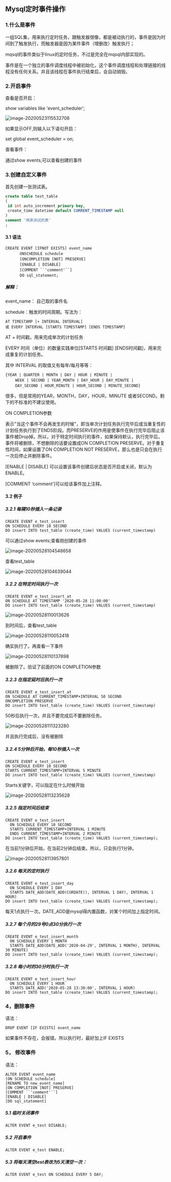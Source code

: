 ## Mysql定时事件操作

### 1.什么是事件

一组SQL集，用来执行定时任务，跟触发器很像，都是被动执行的，事件是因为时间到了触发执行，而触发器是因为某件事件（增删改）触发执行；

mqsql的事件类似于linux的定时任务，不过是完全在mqsql内部实现的。

事件是在一个独立的事件调度线程中被初始化，这个事件调度线程和处理链接的线程没有任何关系。并且该线程在事件执行结束后，会自动销毁。





### 2.开启事件

查看是否开启：

show variables like 'event_scheduler';

![image-20200523115532708](Mysql定时事件操作.assets/image-20200523115532708.png)

如果显示OFF,则输入以下语句开启：

set global event_scheduler = on;



查看事件：

通过show events;可以查看创建的事件



### 3.创建自定义事件

首先创建一张测试表。

```sql
create table test_table
(
 id int auto_increment primary key,
 create_time datetime default CURRENT_TIMESTAMP null
)
comment '用来测试的表'
;
```

#### 3.1 语法

```
CREATE EVENT [IFNOT EXISTS] event_name
  　　 ONSCHEDULE schedule
  　　 [ONCOMPLETION [NOT] PRESERVE]
  　　 [ENABLE | DISABLE]
  　　 [COMMENT ``'comment'``]
  　　 DO sql_statement;
```

##### 解释：

event_name： 自己取的事件名

schedule：触发的时间周期。写法为：

```
AT TIMESTAMP [+ INTERVAL INTERVAL]
或 EVERY INTERVAL [STARTS TIMESTAMP] [ENDS TIMESTAMP]
```

AT + 时间戳，用来完成单次的计划任务

EVERY 时间（单位）的数量实践单位[STARTS 时间戳] [ENDS时间戳]，用来完成重复的计划任务。

其中 INTERVAL 的取值又有每年/每月等等：

```
{YEAR | QUARTER | MONTH | DAY | HOUR | MINUTE |
　　 WEEK | SECOND | YEAR_MONTH | DAY_HOUR | DAY_MINUTE |
　　 DAY_SECOND | HOUR_MINUTE | HOUR_SECOND | MINUTE_SECOND}
```

很多，但是常用的YEAR，MONTH，DAY，HOUR，MINUTE 或者SECOND。剩下的不标准的不建议使用。

ON COMPLETION参数

表示"当这个事件不会再发生的时候"，即当单次计划任务执行完毕后或当重复性的计划任务执行到了ENDS阶段。而PRESERVE的作用是使事件在执行完毕后阻止该事件被Drop掉。所以，对于特定时间执行的事件，如果保持默认，执行完毕后，事件将被删除，不想删除的话要设置成ON COMPLETION PRESERVE。对于重复性时间，如果设置了ON COMPLETION NOT PRESERVE，那么也是只会在执行一次后停止并删除事件。

[ENABLE | DISABLE] 可以设置该事件创建后状态是否开启或关闭，默认为ENABLE。

[COMMENT ‘comment’]可以给该事件加上注释。

#### 3.2 例子

##### 3.2.1 每隔10秒插入一条记录

```
CREATE EVENT e_test_insert
ON SCHEDULE EVERY 10 SECOND
DO insert INTO test_table (create_time) VALUES (current_timestamp)
```

可以通过show events;查看刚创建的事件

![image-20200528104548658](Mysql定时事件操作.assets/image-20200528104548658.png)

查看test_table

![image-20200528104639044](Mysql定时事件操作.assets/image-20200528104639044.png)



##### 3.2.2 在特定时间执行一次

```
CREATE EVENT e_test_insert_at
ON SCHEDULE AT TIMESTAMP '2020-05-28 11:00:00'
DO insert INTO test_table (create_time) VALUES (current_timestamp)
```

![image-20200528110013626](Mysql定时事件操作.assets/image-20200528110013626.png)

到时间后，查看test_table

![image-20200528110052418](Mysql定时事件操作.assets/image-20200528110052418.png)

确实执行了。再查看一下事件

![image-20200528110137898](Mysql定时事件操作.assets/image-20200528110137898.png)

被删除了。验证了前面的ON COMPLETION参数

##### 3.2.3 在指定延时后执行一次

```
CREATE EVENT e_test_insert_at
ON SCHEDULE AT CURRENT_TIMESTAMP+INTERVAL 50 SECOND
ONCOMPLETION PRESERVE
DO insert INTO test_table (create_time) VALUES (current_timestamp)
```

50秒后执行一次，并且不要完成后不要删除任务。

![image-20200528111323280](Mysql定时事件操作.assets/image-20200528111323280.png)

并且执行完成后，没有被删除



##### 3.2.4  5分钟后开始，每10秒插入一次

```
CREATE EVENT e_test_insert
ON SCHEDULE EVERY 10 SECOND
STARTS CURRENT_TIMESTAMP+INTERVAL 5 MINUTE
DO insert INTO test_table (create_time) VALUES (current_timestamp)
```

Starts关键字，可以指定在什么时候开始

![image-20200528113235628](Mysql定时事件操作.assets/image-20200528113235628.png)



##### 3.2.5 指定时间后结束

```
CREATE EVENT e_test_insert
  ON SCHEDULE EVERY 10 SECOND
  STARTS CURRENT_TIMESTAMP+INTERVAL 1 MINUTE
  ENDS CURRENT_TIMESTAMP+INTERVAL 2 MINUTE
DO insert INTO test_table (create_time) VALUES (current_timestamp);
```

在当前1分钟后开始，在当前2分钟后结束。所以，只会执行1分钟。

![image-20200528113957801](Mysql定时事件操作.assets/image-20200528113957801.png)

##### 3.2.6 每天的定时执行

```
CREATE EVENT e_test_insert_day
  ON SCHEDULE EVERY 1 DAY
  STARTS DATE_ADD(DATE_ADD(CURDATE(), INTERVAL 1 DAY), INTERVAL 1 HOUR)
DO insert INTO test_table (create_time) VALUES (current_timestamp);
```

每天1点执行一次。DATE_ADD是mysql得内置函数，对某个时间加上指定时间。

##### 3.2.7 每个月的29号0点30分执行一次

```
CREATE EVENT e_test_insert_month
  ON SCHEDULE EVERY 1 MONTH
  STARTS DATE_ADD(DATE_ADD('2020-04-29', INTERVAL 1 MONTH), INTERVAL 30 MINUTE)
DO insert INTO test_table (create_time) VALUES (current_timestamp);
```



##### 3.2.8 每小时的30分时执行一次

```
CREATE EVENT e_test_insert_hour
  ON SCHEDULE EVERY 1 HOUR
  STARTS DATE_ADD('2020-05-28 13:30:00', INTERVAL 1 HOUR)
DO insert INTO test_table (create_time) VALUES (current_timestamp);
```





### 4，删除事件

语法：

```
DROP EVENT [IF EXISTS] event_name
```

如果事件不存在，会报错。所以执行时，最好加上IF EXISTS



### 5， 修改事件

语法：

```
ALTER EVENT event_name 
[ON SCHEDULE schedule] 
[RENAME TO new_event_name]
[ON COMPLETION [NOT] PRESERVE]
[COMMENT ``'comment'``]
[ENABLE | DISABLE]
[DO sql_statement]
```

##### 5.1  临时关闭事件

```
ALTER EVENT e_test DISABLE;
```

##### 5.2  开启事件

```
ALTER EVENT e_test ENABLE;
```

##### 5.3 将每天清空test表改为5天清空一次：

```
ALTER EVENT e_test ON SCHEDULE EVERY 5 DAY;
```

